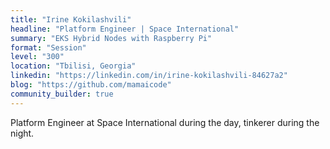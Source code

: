 ```yaml
---
title: "Irine Kokilashvili"
headline: "Platform Engineer | Space International"
summary: "EKS Hybrid Nodes with Raspberry Pi"
format: "Session"
level: "300"
location: "Tbilisi, Georgia"
linkedin: "https://linkedin.com/in/irine-kokilashvili-84627a2"
blog: "https://github.com/mamaicode"
community_builder: true
---
```


Platform Engineer at Space International during the day, tinkerer during the night.
